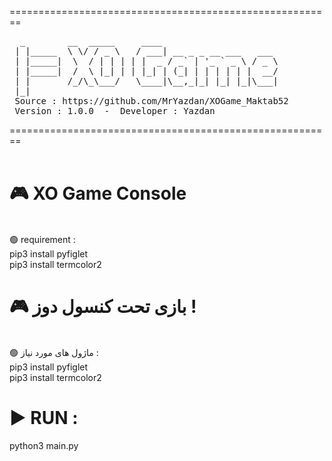 
<span>========================================================</span><br/>
<pre>
  _        __  _____     ____                      
 | |_____  \ \/ / _ \   / ___| __ _ _ __ ___   ___ 
 | |_____|  \  / | | | | |  _ / _` | '_ ` _ \ / _ \
 | |_____|  /  \ |_| | | |_| | (_| | | | | | |  __/
 | |       /_/\_\___/   \____|\__,_|_| |_| |_|\___|
 |_|                                               
 Source : https://github.com/MrYazdan/XOGame_Maktab52
 Version : 1.0.0  -  Developer : Yazdan
</pre>
<span>========================================================</span><br/>
<br/>
# 🎮 XO Game Console<br/>
<br/>
🟢 requirement :<br/>
pip3 install pyfiglet<br/>
pip3 install termcolor2<br/>

# 🎮 بازی تحت کنسول دوز ! <br/>
<br/>
🟢 ماژول های مورد نیاز :<br/>
pip3 install pyfiglet<br/>
pip3 install termcolor2<br/>

# ▶ RUN :<br/>
python3 main.py
